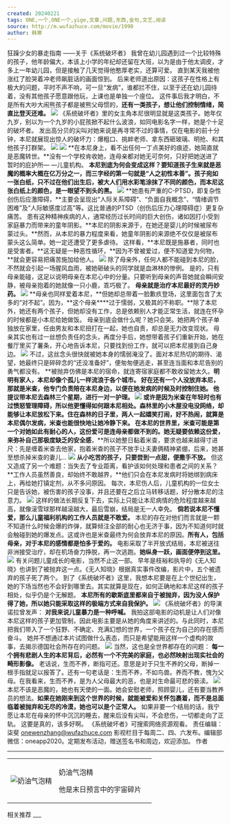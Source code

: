 ```yaml
---
created: 20240221
tags: ONE,一个,ONE一个,yige,文章,问题,东西,金句,文艺,阅读
source: http://m.wufazhuce.com/movie/1990
author: 韩寒
---
```

狂躁少女的暴走指南
——关于《系统破坏者》
我曾在幼儿园遇到过一个比较特殊的孩子，他年龄偏大，本该上小学的年纪却还留在大班，以为是由于他太调皮，才多上一年幼儿园，但是接触了几天觉得他憨厚老实，还算可爱。
直到某天我被他涨红了脸哭着冲老师飙脏话的画面惊到。
后来老师道出原因：这孩子在性格上有极大的问题，平时不声不响，可一旦“发病”，谁都拦不住，以至于还在幼儿园待着，没有其他孩子愿意跟他玩，上课也是单独一个座位。
这件事后我才明白，不是所有大吵大闹熊孩子都是被熊父母惯的，**还有一类孩子，想让他们控制情绪，简直比登天还难。**
![](assets/2024/3392/FlaAu_ZmhuH4ovGtu7OJ7R3CmMKR.jpeg)
《系统破坏者》里的女主角本尼很明显就是这类孩子。她年仅九岁，别以为一个九岁的小屁孩掀不起什么波浪，如同电影名字一样，她是个十足的破坏者。
发出高分贝的尖叫对她来说是再寻常不过的事情，仅在电影的前十分钟，本尼就展现出惊人的破坏力：爆粗口、挑衅老师、拿东西砸玻璃、明抢、和其他孩子打群架。
![](assets/2024/3392/FkOMDE0CnfbxJSaLLn9fbd0VBzmG.gif)
![](assets/2024/3392/FqMAZsqQDjJ8yUFEUTrjJr5KDmjv.gif)
**在本尼身上，看不出任何一丁点美好的痕迹，她简直就是恶魔转世。**没有一个学校肯收她，连母亲都对她无可奈何，只好把她送进了暂时的庇护所— —儿童机构。
**本尼到底为何会变成这样？**要知道孩子生来就是恶魔的概率大概在亿万分之一，而三字经的第一句就是“人之初性本善”。孩子宛如一张白纸，只不过在他们出生后，被大人们用水彩笔涂抹了不同的颜色，而本尼这张白纸上的颜色，是**一眼望不到头的黑。**
![](assets/2024/3392/Frsa7xmRiqGkZ9r90bUCJ71QJwr5.jpeg)
**她患有严重的C-PTSD，即复杂性创伤后应激障碍，**主要会呈现出“人际关系障碍”、“负面自我概念”、“情绪调节困难”及“人际敏感度过高”等。这比普通的PTSD（创伤后压力心理障碍症）更复杂痛苦。
患有这种精神疾病的人，通常经历过长时间的巨大创伤，诸如因打小受到家庭暴力而带来的童年阴影。**本尼的阴影来源于，在她还是婴儿的时候被尿布蒙过头。**然而，从本尼的暴力程度来看，她童年阴影的来源绝不仅仅是被尿布蒙头这么简单。她一定还遭受了更多虐待。
这样看，**本尼既是施暴者，同时也是受害者。**这无疑是一种恶性循环，**因为不曾被爱过，便不知道爱为何物，**就会更容易把痛苦施加给他人。
![](assets/2024/3392/FojEXToMeMRJASTKbO0e_DFEmBdK.jpeg)
除了母亲外，任何人都不能碰到本尼的脸，不然就会引起一场腥风血雨，被她砸破头的同学就是血淋林的惨例。
是的，只有母亲能碰，这足以说明母亲在本尼心中的分量。只要听到母亲的声音她就会瞬间安静，被母亲抱着的她就像一只小鹿，乖巧极了。
**母亲就是治疗本尼最好的灵丹妙药。** 
![](assets/2024/3392/FpTqe29I5OiAgk9AC9GNz3dD8jBe.jpeg)
**母亲也同样爱着本尼，**但她却总带着一脸歉疚登场，这里面包含了太多的“对不起”。因为，**这个母亲****过于懦弱，又极其的不称职。**除了本尼外，她还有两个孩子，但她却没有工作，总是依赖别人才能正常生活，就连在怀孕的时候都是小本尼给她做饭。
母亲到底会做什么呢？她只会哭。她把两个孩子单独放在家里，任由男友和本尼扭打在一起，她也自责，却总是无力改变现状。
母亲其实也有过一丝想负责任的念头，再度分手后，她想带着孩子们重新开始，她在餐厅里买了薯条，开心地告诉本尼，只要找到份工作，就可以把本尼接到自己身边。
![](assets/2024/3392/FhmuaFDS4ZRiZqIUipiQIJanMJlx.jpeg)
不过，这丝念头很快就被她本身的懦弱淹没了。面对本尼热切的期待、渴望，她最终只是碎碎念的“还没准备好”，便匆匆便逃走，甚至连当面和本尼告别的勇气都没有。
**被抛弃仿佛是本尼的宿命，就连寄宿家庭都不敢收留她太久。**明明有家人，本尼却像个孤儿一样流浪于各个城市。
好在还有一个人没放弃本尼，那就是米查，他专门负责陪在本尼身边，以便在她发病的时候及时控制住她。
他提议带本尼去森林三个星期，进行一对一护理。
![](assets/2024/3392/FuSPvAJUECw1ESjE-B32DEU2JfuP.jpeg)
或许是因为米查在年轻时也有过愤怒管理障碍，所以他更懂得如何跟本尼相处。森林里的小木屋没电没网络，却能够让本尼放松下来。住在森林的日子里，两人一起嬉笑打闹，好不热闹，就算是本尼偶尔发病，米查也能很快地让她冷静下来。
在本尼的世界里，米查可能是第一个对她如此有耐心的人，这份爱可是连母亲都做不到的。**她无疑要依赖这份爱，来弥补自己那极度缺乏的安全感****，**所以她整日黏着米查，要求也越来越得寸进尺：先是缠着米查去他家，抱着米查的孩子不放手让夫妻俩精神紧绷，后来，她甚至想杀掉米查的妻儿...
![](assets/2024/3392/Fvi8kpnlF_C7pdkfc_r4DoUXeiBa.jpeg)
**从小吃苦的孩子，只要尝到一点甜，便撒手不放。**
但这又造成了另一个难题：当失去了专业距离，看护该如何处理和患者之间的关系？
**工作人员虽然善良，却始终不敢越界，**他们只会在本尼发病时将她绑到病床上，再给她打镇定剂，从不多问原因。
每次，本尼伤人后，儿童机构的一位女士只是告诉她，被伤害的孩子没事，并且还要在之后立马转移话题，好分散本尼的注意力。
![](assets/2024/3392/Fow2pfoUTkgXtoTQIktwJolevalc.png)
这样的做法长期反复下去，实际上只能让本尼病情的危险程度越来越高，就像滚雪球那样越滚越大，最后雪崩，结局是无一人幸免。
**倘若说本尼不懂爱，那么儿童福利机构的工作人员就是不敢爱。**
本尼的存在对他们而言就是一颗不知道什么时候会爆的炸弹，就算倾注全部的耐心也无济于事，因为不知道何时就会触碰到她的爆发点。这或许也是米查最终为何会放弃本尼的原因。**所有人，包括母亲，对于本尼的感情都是怕多于爱的。**
电影采取了半开放式结局，本尼被送往非洲接受治疗，却在机场奋力挣脱，再一次逃跑。**她纵身一跃，画面便停到这里。**
![](assets/2024/3392/Fjo8s37yZ0qB5ghCdjhRbGt-9uCT.jpeg)
有关问题儿童成长的电影，当然不止这一部。
早年是枝裕和执导的《无人知晓》也讲到了被抛弃这一点。《无人知晓》根据真实事件改编，影片中，五个被遗弃的孩子死了两个。
到了《系统破坏者》这里，我想本尼要是在上个世纪出生，她的下场当然也不会好到哪里去。其实就算是现在，如何正确地和本尼这样的孩子相处，似乎仍是个无解题。
**本尼所有的歇斯底里都来自于被抛弃，因为没人保护得了她，所以她只能采取这样的极端方式来自我保护。**
![](assets/2024/3392/Fi7Iqkft7ZKf81D5HZWvrgtkSjwA.jpeg)
《系统破坏者》的导演诺拉曾发声：
**对我来说儿童暴力是一种呼喊。**
我拍这部电影的动机是让人们对像本尼这样的孩子更加管制，因此电影主要是从她的角度来讲述的。与此同时，本尼把我们带入了一个狂野、不确定、充满幻想的世界，一个孩子在为自己的存在感而奋斗。
她并不想通过本片试图做什么表态，而只是希望能用这样一个虚构的故事，去揭示德国社会所存在的问题。
![](assets/2024/3392/FvwfSSoSKDmXtbrStDuRckJdVRVY.jpeg)
当然，这也是全世界都存在的问题：
**每一个拥有悲剧人生的本尼背后，必然有一个不完美的家庭，也必然映射出现实社会的畸形影像。**
老话说，生而不养，断指可还。意思是对于只生不养的父母，断掉一根手指就足以报答了。还有一句老话是：生而不养，不如鸟兽。养而不教，愧为父母。在我看来，生而不养，是为人父母最大的恶，也是对生命最可悲的亵渎。
![](assets/2024/3392/FnzweCp7iWjE641NEP6nF3Reicty.jpeg)
本尼不该是恶魔的，她也有天使的一面。她会安慰老师，照顾婴儿，还有要当教养员的想法。**如果在她刚来到这个世界的时候，就能被爱和关怀包裹着，而不是总面临着被抛弃和无尽的冷漠，她也可以是个正常人。**
如果非要一个结局的话，我宁愿让本尼在母亲的怀中沉沉的睡去，醒来后没有尖叫，不会悲伤，一切都走向了正轨。
这要是真的，该多好啊。
《系统破坏者》可搜索网络资源观看。
责任编辑：柒斐 onewenzhang@wufazhuce.com
影视栏目于每周二、四、六发布。编辑部微信：oneapp2020。定期发布活动，赠送签名书和周边，欢迎添加。
作者
___
<table><tbody><tr><td><img src="assets/2024/3392/FsUInOnV4Bic29OX550VA35XNkj2.jpeg" alt="奶油气泡精"></td><td><p>奶油气泡精 <span>&nbsp;</span></p><p>他是末日预言中的宇宙碎片</p></td><td></td></tr></tbody></table>
相关推荐
___
